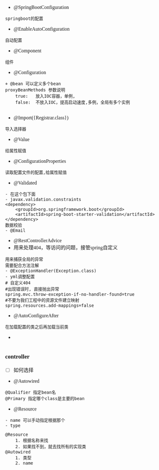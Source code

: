 <font face="Simsun" size=3>

- @SpringBootConfiguration
~~~
springboot的配置
~~~
- @EnableAutoConfiguration
~~~
自动配置
~~~
- @Component
~~~
组件
~~~
- @Configuration
~~~
+ @bean 可以定义多个bean
proxyBeanMethods 参数说明
    true:   放入IOC容器，单例,
    false:  不放入IOC，提高启动速度,多例，全局有多个实例
    
~~~
- @Import({Registrar.class})
~~~
导入选择器
~~~
- @Value
~~~
给属性赋值
~~~
- @ConfigurationProperties
~~~
读取配置文件的配置,给属性赋值
~~~
- @Validated
~~~
- 在这个包下面
- javax.validation.constraints
<dependency>
    <groupId>org.springframework.boot</groupId>
    <artifactId>spring-boot-starter-validation</artifactId>
</dependency>
数据校验
- @Email

~~~

- @RestControllerAdvice
- 用来处理404，等访问的问题，接管spring自定义
~~~
用来捕获全局的异常
需要配合方法注解
- @ExceptionHandler(Exception.class)
- yml调整配置
# 自定义404
#出现错误时, 直接抛出异常
spring.mvc.throw-exception-if-no-handler-found=true
#不要为我们工程中的资源文件建立映射
spring.resources.add-mappings=false
~~~
- @AutoConfigureAfter
~~~
在加载配置的类之后再加载当前类
~~~
- 
~~~
~~~

### controller

- [ ] 如何选择
- @Autowired 
~~~
@Qualifier 指定bean名
@Primary 指定哪个class是主要的bean
~~~
- @Resource
~~~
- name 可以手动指定根据那个
- type
~~~
~~~
@Resource 
    1. 根据名称来找
    2. 如果找不到，就去找所有的实现类
@Autowired
    1. 类型
    2. name  
~~~

</font>